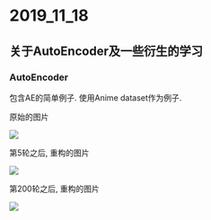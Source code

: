 # 2019_11_18

## 关于AutoEncoder及一些衍生的学习

### AutoEncoder

包含AE的简单例子. 使用Anime dataset作为例子.

原始的图片

![](https://github.com/wmn7/ML_Practice/blob/master/2019_11_18/AE/real_images.png)

第5轮之后, 重构的图片

![](https://github.com/wmn7/ML_Practice/blob/master/2019_11_18/AE/fake_images-5.png)

第200轮之后, 重构的图片

![](https://github.com/wmn7/ML_Practice/blob/master/2019_11_18/AE/fake_images-200.png)